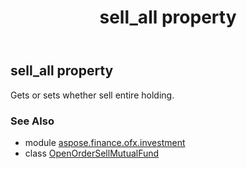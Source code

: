 ﻿---
title: sell_all property
second_title: Aspose.Finance for Python via .NET API References
description: 
type: docs
weight: 40
url: /python-net/aspose.finance.ofx.investment/openordersellmutualfund/sell_all/
is_root: false
---

## sell_all property


Gets or sets whether sell entire holding.

### See Also
* module [aspose.finance.ofx.investment](../../)
* class [OpenOrderSellMutualFund](/finance/python-net/aspose.finance.ofx.investment/openordersellmutualfund)
